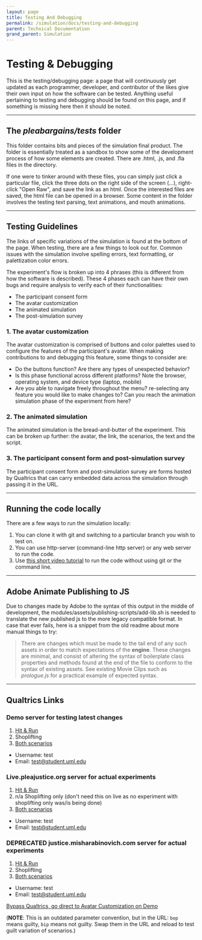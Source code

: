 ```yaml
---
layout: page
title: Testing And Debugging
permalink: /simulation/docs/testing-and-debugging
parent: Technical Documentation
grand_parent: Simulation
---
```

# Testing & Debugging

This is the testing/debugging page: a page that will continuously get updated as each programmer, developer, and contributor of the likes give their own input on how the software can be tested. Anything useful pertaining to testing and debugging should be found on this page, and if something is missing here then it should be noted.

***

## The *pleabargains/tests* folder

This folder contains bits and pieces of the simulation final product. The folder is essentially treated as a sandbox to show some of the development process of how some elements are created. There are .html, .js, and .fla files in the directory.

If one were to tinker around with these files, you can simply just click a particular file, click the three dots on the right side of the screen (...), right-click "Open Raw", and save the link as an html. Once the interested files are saved, the html file can be opened in a browser. Some content in the folder involves the testing text parsing, text animations, and mouth animations.

***

## Testing Guidelines

The links of specific variations of the simulation is found at the bottom of the page. When testing, there are a few things to look out for. Common issues with the simulation involve spelling errors, text formatting, or palettization color errors.

The experiment's flow is broken up into 4 phrases (this is different from how the software is described). These 4 phases each can have their own bugs and require analysis to verify each of their functionalities:

- The participant consent form
- The avatar customization
- The animated simulation
- The post-simulation survey

### 1. The avatar customization

The avatar customization is comprised of buttons and color palettes used to configure the features of the participant's avatar. When making contributions to and debugging this feature, some things to consider are:

- Do the buttons function? Are there any types of unexpected behavior?
- Is this phase functional across different platforms? Note the browser, operating system, and device type (laptop, mobile)
- Are you able to navigate freely throughout the menu? re-selecting any feature you would like to make changes to? Can you reach the animation simulation phase of the experiment from here?

### 2. The animated simulation

The animated simulation is the bread-and-butter of the experiment. This can be broken up further: the avatar, the link, the scenarios, the text and the script.

### 3. The participant consent form and post-simulation survey

The participant consent form and post-simulation survey are forms hosted by Qualtrics that can carry embedded data across the simulation through passing it in the URL.

***

## Running the code locally

There are a few ways to run the simulation locally:

1. You can clone it with git and switching to a particular branch you wish to test on.
2. You can use http-server (command-line http server) or any web server to run the code.
3. Use [this short video tutorial](https://youtu.be/qMUS1JJcR-A) to run the code without using git or the command line.

***

## Adobe Animate Publishing to JS
Due to changes made by Adobe to the syntax of this output in the middle of development, the modules/assets/publishing-scripts/add-lib.sh is needed to translate the new published js to the more legacy compatible format. In case that ever fails, here is a snippet from the old readme about more manual things to try:

> There are changes which must be made to the tail end of any such assets in order to match expectations of the **engine**. These changes are minimal, and consist of altering the syntax of boilerplate class properties and methods found at the end of the file to conform to the syntax of existing assets. See existing Movie Clips such as *prologue.js* for a practical example of expected syntax.

***

## Qualtrics Links

### Demo server for testing latest changes

1. [Hit & Run](https://umasslowell.co1.qualtrics.com/jfe/form/SV_eCzRrXXeDTl3tKB)
2. Shoplifting
3. [Both scenarios](https://umasslowell.co1.qualtrics.com/jfe/form/SV_25DlciTSNf0F5nn)
  - Username: test
  - Email: test@student.uml.edu

### Live.pleajustice.org server for actual experiments

1. [Hit & Run](https://umasslowell.co1.qualtrics.com/jfe/form/SV_3vKHaUSDeJcxxKl)
2. n/a Shoplifting only (don't need this on live as no experiment with shoplifting only was/is being done)
3. [Both scenarios](https://umasslowell.co1.qualtrics.com/jfe/form/SV_3XfsZqMTudTGZql)
  - Username: test
  - Email: test@student.uml.edu

### DEPRECATED justice.misharabinovich.com server for actual experiments
1. [Hit & Run](https://umasslowell.co1.qualtrics.com/jfe/form/SV_eE880no2AvUoRQV)
2. Shoplifting
3. [Both scenarios](https://umasslowell.co1.qualtrics.com/jfe/form/SV_1ZgWdnbRrtFLPdr)
  - Username: test
  - Email: test@student.uml.edu

[Bypass Qualtrics, go direct to Avatar Customization on Demo](http://demo.pleajustice.org/src/avatar_creation.html?ID=95327970&Name=m&module=0&Locale=en_US&S=bip&email=m@student.uml.edu&modcounter=1&SURL=https://umasslowell.co1.qualtrics.com/jfe/form/SV_25DlciTSNf0F5nn&skinA=&skinB=&hairA=&hairB=&eyeA=&eyeB=&outfitA=&outfitB=&avatarSex=&avatarNum=)

(**NOTE**: This is an outdated parameter convention, but in the URL: `bop` means guilty, `bip` means not guilty. Swap them in the URL and reload to test guilt variation of scenarios.)
